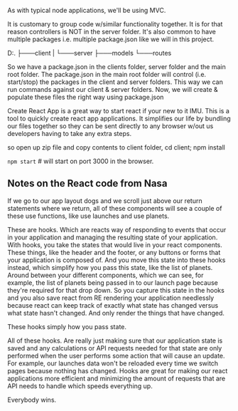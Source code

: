 As with typical node applications, we'll be using MVC. 

It is customary to group code w/similar functionality together. It is for that reason controllers is NOT in the server folder.
It's also common to have multiple packages i.e. multiple package.json like we will in this project.

D:.
├───client
|
└───server
    ├───models
    └───routes

So we have a package.json in the clients folder, server folder and the main root folder. The package.json in the main root folder will control (i.e. start/stop) the packages in the client and server folders. This way we can run commands against our client & server folders. Now, we will create & populate these files the right way using package.json

Create React App is a great way to start react if your new to it IMU.  This is a tool to quickly create react app applications.
It simplifies our life by bundling our files together so they can be sent directly to any browser w/out us developers having to take any extra steps.

so open up zip file and copy contents to client folder, cd client; npm install

`npm start`  # will start on port 3000 in the browser.

## Notes on the React code from Nasa

If we go to our app layout dogs and we scroll just above our return statements where we return, all of these components will see a couple of these use functions, like use launches and use planets.

These are hooks. Which are reacts way of responding to events that occur in your application and managing the resulting state of your application. With hooks, you take the states that would live in your react components. These things, like the header and the footer, or any buttons or forms that your application is composed of. And you move this state into these hooks instead, which simplify how you pass this state, like the list of planets. Around between your different components, which we can see, for example, the list of planets being passed in to our launch page because they're required for that drop down.
So you capture this state in the hooks and you also save react from RE rendering your application needlessly
because react can keep track of exactly what state has changed versus what state hasn't changed. And only render the things that have changed.

These hooks simply how you pass state. 

All of these hooks. Are really just making sure that our application state is saved and any calculations or API requests needed for that state are only performed when the user performs some action that will cause an update. For example, our launches data won't be reloaded every time we switch pages because nothing has changed.
Hooks are great for making our react applications more efficient and minimizing the amount of requests that are API needs to handle which speeds everything up.

Everybody wins.
